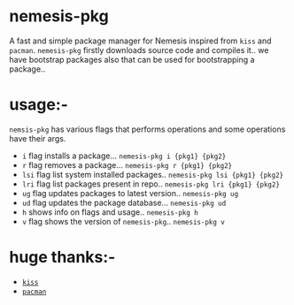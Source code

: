 # nemesis-pkg
A fast and simple package manager for Nemesis inspired from `kiss` and `pacman`. `nemesis-pkg` firstly downloads source code and compiles it.. we have bootstrap packages also that can be used for bootstrapping a package.. 

# usage:-
`nemsis-pkg` has various flags that performs operations and some operations have their args.

- `i` flag installs a package... `nemesis-pkg i {pkg1} {pkg2}`
- `r` flag removes a package... `nemesis-pkg r {pkg1} {pkg2}`
- `lsi` flag list system installed packages.. `nemesis-pkg lsi {pkg1} {pkg2}`
- `lri` flag list packages present in repo.. `nemesis-pkg lri {pkg1} {pkg2}`
- `ug` flag updates packages to latest version.. `nemesis-pkg ug`
- `ud` flag updates the package database... `nemesis-pkg ud`
- `h` shows info on flags and usage.. `nemesis-pkg h`
- `v` flag shows the version of `nemesis-pkg`.. `nemesis-pkg v`

# huge thanks:-
- [`kiss`](https://github.com/kisslinux/kiss)
- [`pacman`](gitlab.archlinux.org/pacman/pacman)
